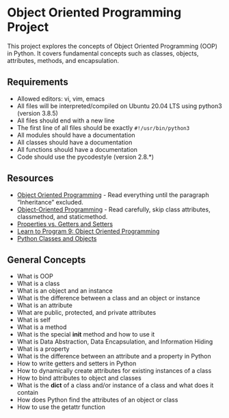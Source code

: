 # Object Oriented Programming Project

This project explores the concepts of Object Oriented Programming (OOP) in Python. It covers fundamental concepts such as classes, objects, attributes, methods, and encapsulation.

## Requirements

- Allowed editors: vi, vim, emacs
- All files will be interpreted/compiled on Ubuntu 20.04 LTS using python3 (version 3.8.5)
- All files should end with a new line
- The first line of all files should be exactly `#!/usr/bin/python3`
- All modules should have a documentation
- All classes should have a documentation
- All functions should have a documentation
- Code should use the pycodestyle (version 2.8.*)

## Resources

- [Object Oriented Programming](#) - Read everything until the paragraph “Inheritance” excluded.
- [Object-Oriented Programming](#) - Read carefully, skip class attributes, classmethod, and staticmethod.
- [Properties vs. Getters and Setters](#)
- [Learn to Program 9: Object Oriented Programming](#)
- [Python Classes and Objects](#)

## General Concepts

- What is OOP
- What is a class
- What is an object and an instance
- What is the difference between a class and an object or instance
- What is an attribute
- What are public, protected, and private attributes
- What is self
- What is a method
- What is the special __init__ method and how to use it
- What is Data Abstraction, Data Encapsulation, and Information Hiding
- What is a property
- What is the difference between an attribute and a property in Python
- How to write getters and setters in Python
- How to dynamically create attributes for existing instances of a class
- How to bind attributes to object and classes
- What is the __dict__ of a class and/or instance of a class and what does it contain
- How does Python find the attributes of an object or class
- How to use the getattr function

